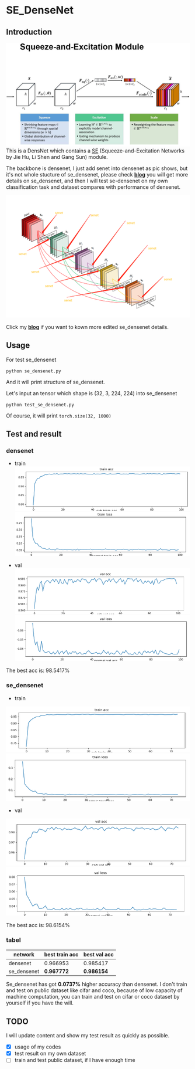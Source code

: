# SE_DenseNet

## Introduction
![](assets/03.jpeg)
This is a DensNet  which contains a [SE](https://arxiv.org/abs/1709.01507) (Squeeze-and-Excitation Networks by Jie Hu, Li Shen and Gang Sun) module.

The backbone is densenet, I just add senet into densenet as pic shows, but it's not whole stucture of se_densenet, please check **[blog](http://www.zhouyuangan.cn/2018/11/se_densenet-modify-densenet-with-champion-network-of-the-2017-classification-task-named-squeeze-and-excitation-network/)** you will get more details on se_densenet, and then I will test se-densenet on my own classification task and dataset compares with performance of densenet.

![](assets/02.png)

 Click my **[blog](http://www.zhouyuangan.cn/2018/11/se_densenet-modify-densenet-with-champion-network-of-the-2017-classification-task-named-squeeze-and-excitation-network/)**  if you want to kown more edited se_densenet details.

## Usage

For test se_densenet
```
python se_densenet.py
```
And it will print structure of se_densenet.

Let's input an tensor which shape is (32, 3, 224, 224) into se_densenet

```
python test_se_densenet.py
```
 Of course, it will print ``torch.size(32, 1000)``

## Test and result

### densenet

- train
![](assets/densenet121_train_acc.png)
![](assets/densenet121_train_loss.png)

- val
![](assets/densenet121_val_acc.png)
![](assets/densenet121_val_loss.png)

The best acc is: 98.5417%

### se_densenet

- train

![](assets/se_densenet121_train_acc.png)
![](assets/se_densenet121_train_loss.png)

- val

![](assets/se_densenet121_val_acc.png)
![](assets/se_densenet121_val_loss.png)

The best acc is: 98.6154%

### tabel

|network|best train acc|best val acc|
|--|--|--|
|densenet|0.966953|0.985417|
|se_densenet|**0.967772**|**0.986154**|

Se_densenet has got **0.0737%** higher accuracy than densenet. I don't train and test on public dataset like cifar and coco, because of low capacity of machine computation, you can train and test on cifar or coco dataset by yourself if you have the will.

## TODO

I will update content and show my test result as quickly as possible.

- [x] usage of my codes
- [x] test result on my own dataset
- [ ] train and test public dataset, if I have enough time